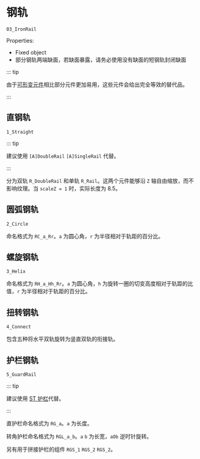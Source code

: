 # 钢轨

`03_IronRail`

Properties:

- Fixed object
- 部分钢轨两端缺面，若缺面暴露，请务必使用没有缺面的短钢轨封闭缺面

::: tip

由于[可形变元件](/en/glossary/adjustable-object.md)相比部分元件更加易用，这些元件会给出完全等效的替代品。

:::

## 直钢轨

`1_Straight`

::: tip

建议使用 `[A]DoubleRail` `[A]SingleRail` 代替。

:::

分为双轨 `R_DoubleRail` 和单轨 `R_Rail`。这两个元件能够沿 `Z` 轴自由缩放，而不影响纹理。当 `scaleZ = 1` 时，实际长度为 8.5。

## 圆弧钢轨

`2_Circle`

命名格式为 `RC_a_Rr`。`a` 为圆心角，`r` 为半径相对于轨距的百分比。

## 螺旋钢轨

`3_Helix`

命名格式为 `RH_a_Hh_Rr`。`a` 为圆心角，`h` 为旋转一圈的切变高度相对于轨距的比值，`r` 为半径相对于轨距的百分比。

## 扭转钢轨

`4_Connect`

包含五种将水平双轨旋转为竖直双轨的衔接轨。

## 护栏钢轨

`5_GuardRail`

::: tip

建议使用 [ST 护栏](/en/glossary/adjustable-object.md)代替。

:::

直护栏命名格式为 `RG_a`。`a` 为长度。

转角护栏命名格式为 `RGL_a_b`。`a` `b` 为长宽，`aOb` 逆时针旋转。

另有用于拼接护栏的组件 `RGS_1` `RGS_2` `RGS_2`。
